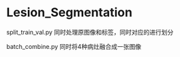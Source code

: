 # Lesion_Segmentation

split_train_val.py    同时处理原图像和标签，同时对应的进行划分

batch_combine.py      同时将4种病灶融合成一张图像
